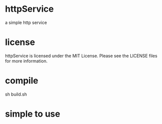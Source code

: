 # httpService
a simple http service

# license
httpService is licensed under the MIT License. Please see the LICENSE  files for more information.
# compile 
sh build.sh
# simple to use 
